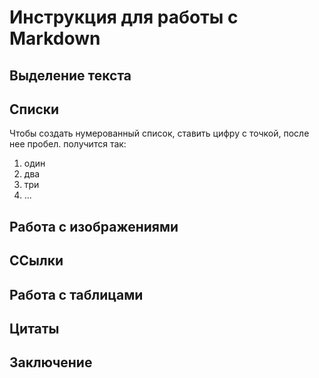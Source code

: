 # Инструкция для работы с Markdown

## Выделение текста

## Списки

Чтобы создать нумерованный список, ставить цифру с точкой, после нее пробел.
получится так:

1. один
2. два
3. три
4. ...


## Работа с изображениями

## ССылки

## Работа с таблицами

## Цитаты

## Заключение

